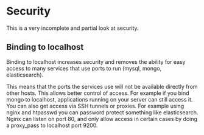 # Security

This is a very incomplete and partial look at security.

## Binding to localhost

Binding to localhost increases security and removes the ability for easy access
to many services that use ports to run (mysql, mongo, elasticsearch).

This means that the
ports the services use will not be available directly from other hosts. This allows
better control of access. For example if you bind mongo to localhost, applications
running on your server can still access it. You can also get access via SSH
tunnels or proxies. For example using nginx and htpasswd you can password protect
something like elasticsearch. Nginx can listen on port 80, and only allow access
in certain cases by doing a proxy_pass to localhost port 9200.
